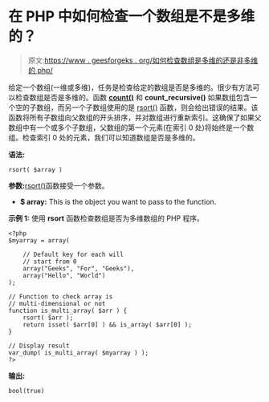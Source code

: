 # 在 PHP 中如何检查一个数组是不是多维的？

> 原文:[https://www . geesforgeks . org/如何检查数组是多维的还是非多维的 php/](https://www.geeksforgeeks.org/how-to-check-an-array-is-multidimensional-or-not-in-php/)

给定一个数组(一维或多维)，任务是检查给定的数组是否是多维的。很少有方法可以检查数组是否是多维的。函数 **[count()](https://www.geeksforgeeks.org/php-count-function/)** 和 **count_recursive()** 如果数组包含一个空的子数组，而另一个子数组使用的是 [rsort()](https://www.geeksforgeeks.org/php-rsort-function/) 函数，则会给出错误的结果。该函数将所有子数组向父数组的开头排序，并对数组进行重新索引。这确保了如果父数组中有一个或多个子数组，父数组的第一个元素(在索引 0 处)将始终是一个数组。检查索引 0 处的元素，我们可以知道数组是否是多维的。

**语法:**

```
rsort( $array )
```

**参数:**[rsort()](https://www.geeksforgeeks.org/php-rsort-function/)函数接受一个参数。

*   **$ array:** This is the object you want to pass to the function.

**示例 1:** 使用 **rsort** 函数检查数组是否为多维数组的 PHP 程序。

```
<?php
$myarray = array( 

    // Default key for each will 
    // start from 0 
    array("Geeks", "For", "Geeks"), 
    array("Hello", "World") 
); 

// Function to check array is
// multi-dimensional or not
function is_multi_array( $arr ) {
    rsort( $arr );
    return isset( $arr[0] ) && is_array( $arr[0] );
}

// Display result
var_dump( is_multi_array( $myarray ) );
?>
```

**输出:**

```
bool(true)

```